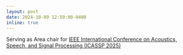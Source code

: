 ```yaml
---
layout: post
date: 2024-10-09 12:59:00-0400
inline: true
---
```


Serving as Area chair for [IEEE International Conference on Acoustics, Speech, and Signal Processing (ICASSP 2025)](https://2025.ieeeicassp.org)
